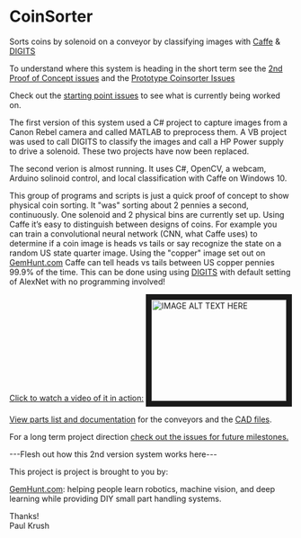 ﻿# CoinSorter

Sorts coins by solenoid on a conveyor by classifying images with [Caffe](https://github.com/NVIDIA/caffe) &amp;  [DIGITS](https://github.com/NVIDIA/DIGITS)

To understand where this system is heading in the short term see the [2nd Proof of Concept issues](https://github.com/GemHunt/CoinSorter/milestones/2nd%20Proof%20of%20Concept) and the [Prototype Coinsorter Issues](https://github.com/GemHunt/CoinSorter/milestones/Portable%20Prototype%20Coin%20Sorter)

Check out the [starting point issues](https://github.com/GemHunt/CoinSorter/labels/starting%20point) to see what is currently being worked on.

The first version of this system used a C# project to capture images from a Canon Rebel camera and called MATLAB to preprocess them. A VB project was used to call DIGITS to classify the images and call a HP Power supply to drive a solenoid. These two projects have now been replaced. 

The second verion is almost running. It uses C#, OpenCV, a webcam, Arduino solinoid control, and local classification with Caffe on Windows 10. 

This group of programs and scripts is just a quick proof of concept to show physical coin sorting. It "was" sorting about 2 pennies a second, continuously. One solenoid and 2 physical bins are currently set up. Using Caffe it’s easy to distinguish between designs of coins. For example you can train a convolutional neural network (CNN, what Caffe uses) to determine if a coin image is heads vs tails or say recognize the state on a random US state quarter image. Using the "copper" image set out on [GemHunt.com](http://www.gemHunt.com) Caffe can tell heads vs tails between US copper pennies 99.9% of the time. This can be done using using [DIGITS](https://github.com/NVIDIA/DIGITS) with default setting of AlexNet with no programming involved!  

[Click to watch a video of it in action:](http://www.youtube.com/watch?feature=player_embedded&v=_fJcIxWgQbs)
<a href="http://www.youtube.com/watch?feature=player_embedded&v=_fJcIxWgQbs" target="_blank"><img src="http://img.youtube.com/vi/_fJcIxWgQbs/0.jpg" alt="IMAGE ALT TEXT HERE" width="240" height="180" border="10" /></a>

[View parts list and documentation](/hardware/conveyors/conveyors.md) for the conveyors and the [CAD files](/hardware/conveyors/). 

For a long term project direction [check out the issues for future milestones.](https://github.com/GemHunt/CoinSorter/milestones/Future%20Milestones) 

---Flesh out how this 2nd version system works here---

This project is project is brought to you by:

[GemHunt.com](http://www.GemHunt.com): helping people learn robotics, machine vision, and deep learning while providing DIY small part handling systems. 

Thanks!  
Paul Krush
